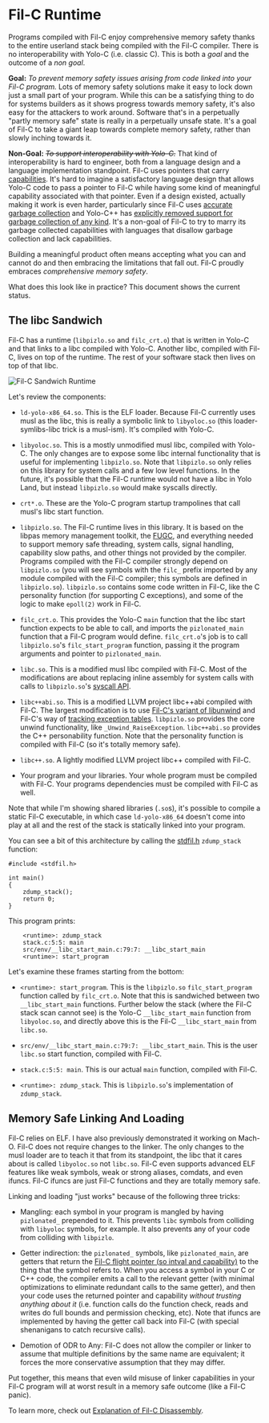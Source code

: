 # Fil-C Runtime

Programs compiled with Fil-C enjoy comprehensive memory safety thanks to the entire userland stack being compiled with the Fil-C compiler. There is no interoperability with Yolo-C (i.e. classic C). This is both a *goal* and the outcome of a *non goal*.

**Goal:** *To prevent memory safety issues arising from code linked into your Fil-C program.* Lots of memory safety solutions make it easy to lock down just a small part of your program. While this can be a satisfying thing to do for systems builders as it shows progress towards memory safety, it's also easy for the attackers to work around. Software that's in a perpetually "partly memory safe" state is really in a perpetually unsafe state. It's a goal of Fil-C to take a giant leap towards complete memory safety, rather than slowly inching towards it.

**Non-Goal:** <s>*To support interoperability with Yolo-C.*</s> That kind of interoperability is hard to engineer, both from a language design and a language implementation standpoint. Fil-C uses pointers that carry [capabilities](invisicaps.html). It's hard to imagine a satisfactory language design that allows Yolo-C code to pass a pointer to Fil-C while having some kind of meaningful capability associated with that pointer. Even if a design existed, actually making it work is even harder, particularly since Fil-C uses [accurate garbage collection](fugc.html) and Yolo-C++ has [explicitly removed support for garbage collection of any kind](https://www.open-std.org/jtc1/sc22/wg21/docs/papers/2021/p2186r2.html). It's a non-goal of Fil-C to try to marry its garbage collected capabilities with languages that disallow garbage collection and lack capabilities.

Building a meaningful product often means accepting what you can and cannot do and then embracing the limitations that fall out. Fil-C proudly embraces *comprehensive memory safety*.

What does this look like in practice? This document shows the current status.

## The libc Sandwich

Fil-C has a runtime (`libpizlo.so` and `filc_crt.o`) that is written in Yolo-C and that links to a libc compiled with Yolo-C. Another libc, compiled with Fil-C, lives on top of the runtime. The rest of your software stack then lives on top of that libc.

<img src="sandwich.svg" class="centered-svg-60" alt="Fil-C Sandwich Runtime">

Let's review the components:

- `ld-yolo-x86_64.so`. This is the ELF loader. Because Fil-C currently uses musl as the libc, this is really a symbolic link to `libyoloc.so` (this loader-symlibs-libc trick is a musl-ism). It's compiled with Yolo-C.

- `libyoloc.so`. This is a mostly unmodified musl libc, compiled with Yolo-C. The only changes are to expose some libc internal functionality that is useful for implementing `libpizlo.so`. Note that `libpizlo.so` only relies on this library for system calls and a few low level functions. In the future, it's possible that the Fil-C runtime would not have a libc in Yolo Land, but instead `libpizlo.so` would make syscalls directly.

- `crt*.o`. These are the Yolo-C program startup trampolines that call musl's libc start function.

- `libpizlo.so`. The Fil-C runtime lives in this library. It is based on the libpas memory management toolkit, the [FUGC](fugc.html), and everything needed to support memory safe threading, system calls, signal handling, capability slow paths, and other things not provided by the compiler. Programs compiled with the Fil-C compiler strongly depend on `libpizlo.so` (you will see symbols with the `filc_` prefix imported by any module compiled with the Fil-C compiler; this symbols are defined in `libpizlo.so`). `libpizlo.so` contains some code written in Fil-C, like the C personality function (for supporting C exceptions), and some of the logic to make `epoll(2)` work in Fil-C.

- `filc_crt.o`. This provides the Yolo-C `main` function that the libc start function expects to be able to call, and imports the `pizlonated_main` function that a Fil-C program would define. `filc_crt.o`'s job is to call `libpizlo.so`'s `filc_start_program` function, passing it the program arguments and pointer to `pizlonated_main`.

- `libc.so`. This is a modified musl libc compiled with Fil-C. Most of the modifications are about replacing inline assembly for system calls with calls to `libpizlo.so`'s [syscall API](https://github.com/pizlonator/fil-c/blob/deluge/filc/include/pizlonated_syscalls.h).

- `libc++abi.so`. This is a modified LLVM project libc++abi compiled with Fil-C. The largest modification is to use [Fil-C's variant of libunwind](https://github.com/pizlonator/fil-c/blob/deluge/filc/include/unwind.h) and Fil-C's way of [tracking exception tables](https://github.com/pizlonator/fil-c/blob/deluge/filc/include/pizlonated_eh_landing_pad.h). `libpizlo.so` provides the core unwind functionality, like `_Unwind_RaiseException`. `libc++abi.so` provides the C++ personability function. Note that the personality function is compiled with Fil-C (so it's totally memory safe).

- `libc++.so`. A lightly modified LLVM project libc++ compiled with Fil-C.

- Your program and your libraries. Your whole program must be compiled with Fil-C. Your programs dependencies must be compiled with Fil-C as well.

Note that while I'm showing shared libraries (`.so`s), it's possible to compile a static Fil-C executable, in which case `ld-yolo-x86_64` doesn't come into play at all and the rest of the stack is statically linked into your program.

You can see a bit of this architecture by calling the [stdfil.h](stdfil.html) `zdump_stack` function:

    #include <stdfil.h>
    
    int main()
    {
        zdump_stack();
        return 0;
    }

This program prints:

        <runtime>: zdump_stack
        stack.c:5:5: main
        src/env/__libc_start_main.c:79:7: __libc_start_main
        <runtime>: start_program

Let's examine these frames starting from the bottom:

- `<runtime>: start_program`. This is the `libpizlo.so` `filc_start_program` function called by `filc_crt.o`. Note that this is sandwiched between two `__libc_start_main` functions. Further below the stack (where the Fil-C stack scan cannot see) is the Yolo-C `__libc_start_main` function from `libyoloc.so`, and directly above this is the Fil-C `__libc_start_main` from `libc.so`.

- `src/env/__libc_start_main.c:79:7: __libc_start_main`. This is the user `libc.so` start function, compiled with Fil-C.

- `stack.c:5:5: main`. This is our actual `main` function, compiled with Fil-C.

- `<runtime>: zdump_stack`. This is `libpizlo.so`'s implementation of `zdump_stack`.

## Memory Safe Linking And Loading

Fil-C relies on ELF. I have also previously demonstrated it working on Mach-O. Fil-C does not require changes to the linker. The only changes to the musl loader are to teach it that from its standpoint, the libc that it cares about is called `libyoloc.so` not `libc.so`. Fil-C even supports advanced ELF features like weak symbols, weak or strong aliases, comdats, and even ifuncs. Fil-C ifuncs are just Fil-C functions and they are totally memory safe.

Linking and loading "just works" because of the following three tricks:

- Mangling: each symbol in your program is mangled by having `pizlonated_` prepended to it. This prevents `libc` symbols from colliding with `libyoloc` symbols, for example. It also prevents any of your code from colliding with `libpizlo`.

- Getter indirection: the `pizlonated_` symbols, like `pizlonated_main`, are getters that return the [Fil-C flight pointer (so intval and capability)](invisicaps.html) to the thing that the symbol refers to. When you access a symbol in your C or C++ code, the compiler emits a call to the relevant getter (with minimal optimizations to eliminate redundant calls to the same getter), and then your code uses the returned pointer and capability *without trusting anything about it* (i.e. function calls do the function check, reads and writes do full bounds and permission checking, etc). Note that ifuncs are implemented by having the getter call back into Fil-C (with special shenanigans to catch recursive calls).

- Demotion of ODR to Any: Fil-C does not allow the compiler or linker to assume that multiple definitions by the same name are equivalent; it forces the more conservative assumption that they may differ.

Put together, this means that even wild misuse of linker capabilities in your Fil-C program will at worst result in a memory safe outcome (like a Fil-C panic).

To learn more, check out [Explanation of Fil-C Disassembly](compiler_example.html).
